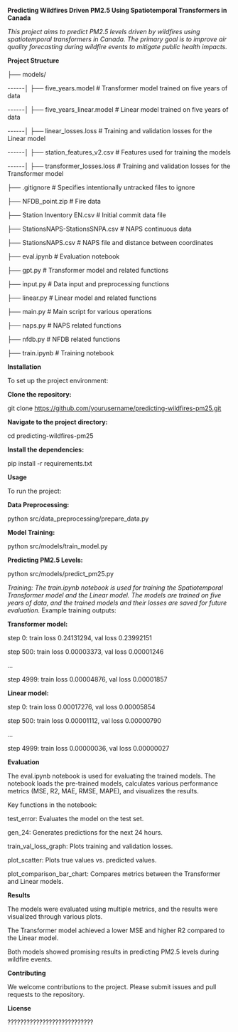 **Predicting Wildfires Driven PM2.5 Using Spatiotemporal Transformers in Canada**

_This project aims to predict PM2.5 levels driven by wildfires using spatiotemporal transformers in Canada. The primary goal is to improve air quality forecasting during wildfire events to mitigate public health impacts._

**Project Structure**

├── models/

------│   ├── five_years.model          # Transformer model trained on five years of data

------│   ├── five_years_linear.model   # Linear model trained on five years of data

------│   ├── linear_losses.loss        # Training and validation losses for the Linear model

------│   ├── station_features_v2.csv   # Features used for training the models

------│   ├── transformer_losses.loss   # Training and validation losses for the Transformer model

├── .gitignore                    # Specifies intentionally untracked files to ignore

├── NFDB_point.zip                # Fire data

├── Station Inventory EN.csv      # Initial commit data file

├── StationsNAPS-StationsSNPA.csv # NAPS continuous data

├── StationsNAPS.csv              # NAPS file and distance between coordinates

├── eval.ipynb                    # Evaluation notebook

├── gpt.py                        # Transformer model and related functions

├── input.py                      # Data input and preprocessing functions

├── linear.py                     # Linear model and related functions

├── main.py                       # Main script for various operations

├── naps.py                       # NAPS related functions

├── nfdb.py                       # NFDB related functions

├── train.ipynb                   # Training notebook

**Installation**

To set up the project environment:

**Clone the repository:**

git clone https://github.com/yourusername/predicting-wildfires-pm25.git

**Navigate to the project directory:**

cd predicting-wildfires-pm25

**Install the dependencies:**

pip install -r requirements.txt

**Usage**

To run the project:

**Data Preprocessing:**

python src/data_preprocessing/prepare_data.py

**Model Training:**

python src/models/train_model.py

**Predicting PM2.5 Levels:**

python src/models/predict_pm25.py

_Training: 
The train.ipynb notebook is used for training the Spatiotemporal Transformer model and the Linear model. The models are trained on five years of data, and the trained models and their losses are saved for future evaluation._
Example training outputs:

**Transformer model:**

step 0: train loss 0.24131294, val loss 0.23992151

step 500: train loss 0.00003373, val loss 0.00001246

...

step 4999: train loss 0.00004876, val loss 0.00001857

**Linear model:**

step 0: train loss 0.00017276, val loss 0.00005854

step 500: train loss 0.00001112, val loss 0.00000790

...

step 4999: train loss 0.00000036, val loss 0.00000027

**Evaluation**

The eval.ipynb notebook is used for evaluating the trained models. The notebook loads the pre-trained models, calculates various performance metrics (MSE, R2, MAE, RMSE, MAPE), and visualizes the results.

Key functions in the notebook:

test_error: Evaluates the model on the test set.

gen_24: Generates predictions for the next 24 hours.

train_val_loss_graph: Plots training and validation losses.

plot_scatter: Plots true values vs. predicted values.

plot_comparison_bar_chart: Compares metrics between the Transformer and Linear models.

**Results**

The models were evaluated using multiple metrics, and the results were visualized through various plots.

The Transformer model achieved a lower MSE and higher R2 compared to the Linear model.

Both models showed promising results in predicting PM2.5 levels during wildfire events.

**Contributing**

We welcome contributions to the project. Please submit issues and pull requests to the repository.

**License**

???????????????????????????
